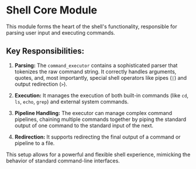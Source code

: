 # Shell Core Module

This module forms the heart of the shell's functionality, responsible for parsing user input and executing commands.

## Key Responsibilities:

1.  **Parsing:** The `command_executor` contains a sophisticated parser that tokenizes the raw command string. It correctly handles arguments, quotes, and, most importantly, special shell operators like pipes (`|`) and output redirection (`>`).

2.  **Execution:** It manages the execution of both built-in commands (like `cd`, `ls`, `echo`, `grep`) and external system commands.

3.  **Pipeline Handling:** The executor can manage complex command pipelines, chaining multiple commands together by piping the standard output of one command to the standard input of the next.

4.  **Redirection:** It supports redirecting the final output of a command or pipeline to a file.

This setup allows for a powerful and flexible shell experience, mimicking the behavior of standard command-line interfaces.
